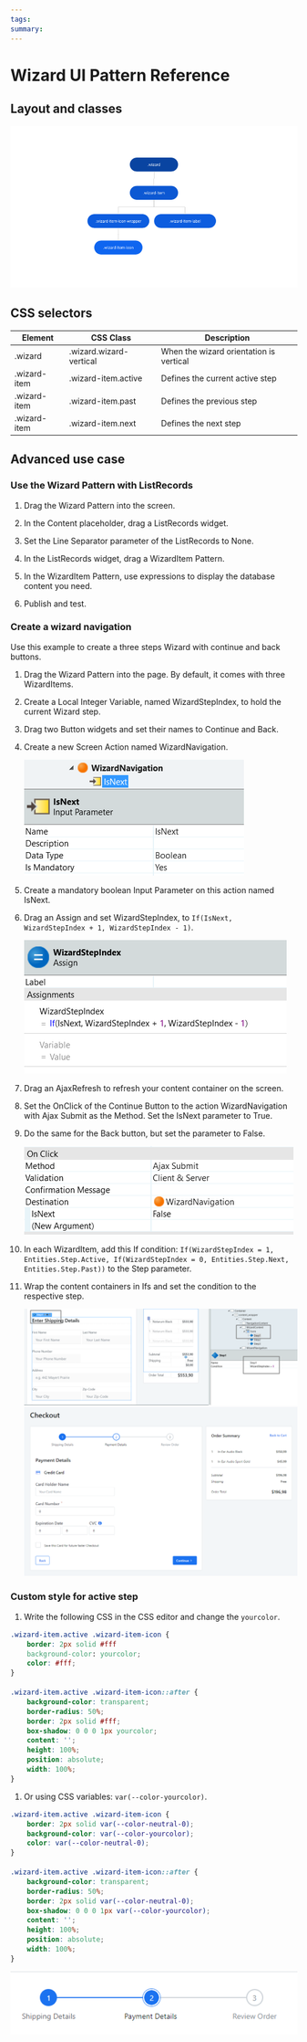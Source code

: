 ```yaml
---
tags:
summary: 
---
```


# Wizard UI Pattern Reference

## Layout and classes

![](images/wizard-image-3.png?width=750)

## CSS selectors

| **Element** |  **CSS Class** |  **Description**  |
| ---|---|---
| .wizard |  .wizard.wizard-vertical|  When the wizard orientation is vertical  |
| .wizard-item |  .wizard-item.active|  Defines the current active step  |
| .wizard-item |  .wizard-item.past|  Defines the previous step  |
| .wizard-item |  .wizard-item.next|  Defines the next step  |

## Advanced use case

### Use the Wizard Pattern with ListRecords

1. Drag the Wizard Pattern into the screen.

1. In the Content placeholder, drag a ListRecords widget.

1. Set the Line Separator parameter of the ListRecords to None.

1. In the ListRecords widget, drag a WizardItem Pattern.

1. In the WizardItem Pattern, use expressions to display the database content you need.

1. Publish and test.

### Create a wizard navigation

Use this example to create a three steps Wizard with continue and back buttons.

1. Drag the Wizard Pattern into the page. By default, it comes with three WizardItems.

1. Create a Local Integer Variable, named WizardStepIndex, to hold the current Wizard step.

1. Drag two Button widgets and set their names to Continue and Back.

1. Create a new Screen Action named WizardNavigation.

    ![](images/wizard-image-4.png)

1. Create a mandatory boolean Input Parameter on this action named IsNext.

1. Drag an Assign and set WizardStepIndex, to  `If(IsNext, WizardStepIndex + 1, WizardStepIndex - 1)`.

    ![](images/wizard-image-5.png)

1. Drag an AjaxRefresh to refresh your content container on the screen.

1. Set the OnClick of the Continue Button to the action WizardNavigation with Ajax Submit as the Method. Set the IsNext parameter to True.

1. Do the same for the Back button, but set the parameter to False.
    
    ![](images/wizard-image-6.png)

1. In each WizardItem, add this If condition:  `If(WizardStepIndex = 1, Entities.Step.Active, If(WizardStepIndex = 0, Entities.Step.Next, Entities.Step.Past))` to the Step parameter.

1. Wrap the content containers in Ifs and set the condition to the respective step.

    ![](images/wizard-image-7.png?width=750)
    ![](images/wizard-image-8.png?width=750)

### Custom style for active step

1. Write the following CSS in the CSS editor and change the `yourcolor`.

```css
.wizard-item.active .wizard-item-icon {
    border: 2px solid #fff
    background-color: yourcolor;
    color: #fff;
}

.wizard-item.active .wizard-item-icon::after {
    background-color: transparent;
    border-radius: 50%;
    border: 2px solid #fff;
    box-shadow: 0 0 0 1px yourcolor;
    content: '';
    height: 100%;
    position: absolute;
    width: 100%;
}
```

1. Or using CSS variables: `var(--color-yourcolor)`.


```css
.wizard-item.active .wizard-item-icon {
    border: 2px solid var(--color-neutral-0);
    background-color: var(--color-yourcolor);
    color: var(--color-neutral-0);
}

.wizard-item.active .wizard-item-icon::after {
    background-color: transparent;
    border-radius: 50%;
    border: 2px solid var(--color-neutral-0);
    box-shadow: 0 0 0 1px var(--color-yourcolor);
    content: '';
    height: 100%;
    position: absolute;
    width: 100%;
}
```

![](images/wizard-image-9.png?width=750)
